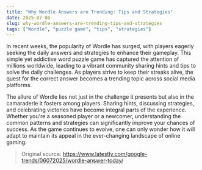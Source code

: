 ```yaml
---
title: "Why Wordle Answers are Trending: Tips and Strategies"
date: 2025-07-06
slug: why-wordle-answers-are-trending-tips-and-strategies
tags: ["Wordle", "puzzle game", "tips", "strategies"]
---
```


In recent weeks, the popularity of Wordle has surged, with players eagerly seeking the daily answers and strategies to enhance their gameplay. This simple yet addictive word puzzle game has captured the attention of millions worldwide, leading to a vibrant community sharing hints and tips to solve the daily challenges. As players strive to keep their streaks alive, the quest for the correct answer becomes a trending topic across social media platforms.

The allure of Wordle lies not just in the challenge it presents but also in the camaraderie it fosters among players. Sharing hints, discussing strategies, and celebrating victories have become integral parts of the experience. Whether you're a seasoned player or a newcomer, understanding the common patterns and strategies can significantly improve your chances of success. As the game continues to evolve, one can only wonder how it will adapt to maintain its appeal in the ever-changing landscape of online gaming.

> Original source: https://www.latestly.com/google-trends/06072025/wordle-answer-today/
